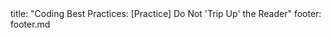 <frontmatter>
title: "Coding Best Practices: [Practice] Do Not 'Trip Up' the Reader"
footer: footer.md
</frontmatter>

<include src="navbar.md" boilerplate />

<include src="unit-inPage-asFlat.md" boilerplate />